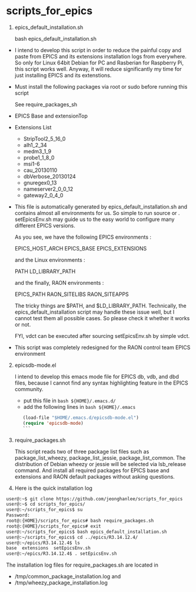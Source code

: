 scripts_for_epics
=================


1. epics_default_installation.sh

   bash epics_default_installation.sh

  * I intend to develop this script in order to reduce the painful
    copy and paste from EPICS and its extensions installation logs
    from everywhere. So only for Linux 64bit Debian for PC and 
    Rasberian for Raspberry Pi, this script works well.
    Anyway, it will reduce significantly my time for just installing
    EPICS and its extenstions.


  * Must install the following packages via root or sudo
    before running this script

    See require_packages_sh


  * EPICS Base and extensionTop
  * Extensions List
    - StripTool2_5_16_0 
    - alh1_2_34 
    - medm3_1_9 
    - probe1_1_8_0 
    - msi1-6 
    - cau_20130110 
    - dbVerbose_20130124 
    - gnuregex0_13 
    - nameserver2_0_0_12
    - gateway2_0_4_0


  * This file is automatically generated by epics_default_installation.sh and contains almost all environments for us. So simple to run source or . setEpicsEnv.sh may guide us to the easy world to configure many different EPICS versions.

     As you see, we have the following EPICS environments :

       EPICS_HOST_ARCH
       EPICS_BASE
       EPICS_EXTENSIONS

     and the Linux environments :

       PATH
       LD_LIBRARY_PATH
  
     and the finally, RAON environments :

       EPICS_PATH
       RAON_SITELIBS
       RAON_SITEAPPS



     The tricky things are $PATH, and $LD_LIBRARY_PATH. Technically, the epics_default_installation script may handle these issue well, but I cannot test them all possible cases. So please check it whether it works or not.

     FYI, vdct can be executed after sourcing setEpicsEnv.sh by simple vdct.

  * This script was completely redesigned for the RAON control team EPICS environment



2. epicsdb-mode.el


    I intend to develop this emacs mode file for EPICS db, vdb, and dbd files, because I cannot find any syntax highlighting feature in the EPICS community.

    * put this file in ```bash ${HOME}/.emacs.d/```
    * add the following lines in ```bash ${HOME}/.emacs ```
    ```lisp
       (load-file "$HOME/.emacs.d/epicsdb-mode.el")
       (require 'epicsdb-mode)
       ```


3. require_packages.sh

    This script reads two of three package list files such as package_list_wheezy, package_list_jessie, package_list_common. The distribution of Debian
    wheezy or jessie will be selected via lsb_release  command. And install all required packages for EPICS base and extensions and RAON default packages without asking questions. 



  
4. Here is the quick installation log 
```bash
user@:~$ git clone https://github.com/jeonghanlee/scripts_for_epics
user@:~$ cd scripts_for_epics/
user@:~/scripts_for_epics$ su
Password: 
root@:{HOME}/scripts_for_epics# bash require_packages.sh 
root@:{HOME}/scripts_for_epics# exit
user@:~/scripts_for_epics$ bash epics_default_installation.sh 
user@:~/scripts_for_epics$ cd ../epics/R3.14.12.4/
user@:~/epics/R3.14.12.4$ ls
base  extensions  setEpicsEnv.sh
user@:~/epics/R3.14.12.4$ . setEpicsEnv.sh 
```

  The installation log files for require_packages.sh are located in 
  * /tmp/common_package_installation.log and 
  * /tmp/wheezy_package_installation.log
